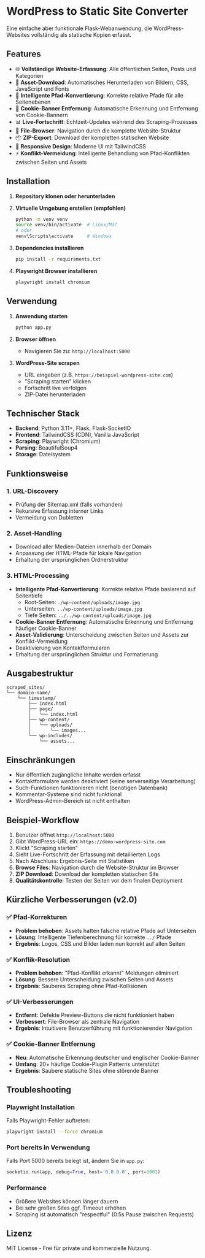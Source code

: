 # WordPress to Static Site Converter

Eine einfache aber funktionale Flask-Webanwendung, die WordPress-Websites vollständig als statische Kopien erfasst.

## Features

- 🌐 **Vollständige Website-Erfassung**: Alle öffentlichen Seiten, Posts und Kategorien
- 📱 **Asset-Download**: Automatisches Herunterladen von Bildern, CSS, JavaScript und Fonts
- 🔗 **Intelligente Pfad-Konvertierung**: Korrekte relative Pfade für alle Seitenebenen
- 🚫 **Cookie-Banner Entfernung**: Automatische Erkennung und Entfernung von Cookie-Bannern
- 📊 **Live-Fortschritt**: Echtzeit-Updates während des Scraping-Prozesses
- 📁 **File-Browser**: Navigation durch die komplette Website-Struktur
- 📦 **ZIP-Export**: Download der kompletten statischen Website
- 🎨 **Responsive Design**: Moderne UI mit TailwindCSS
- ⚡ **Konflikt-Vermeidung**: Intelligente Behandlung von Pfad-Konflikten zwischen Seiten und Assets

## Installation

1. **Repository klonen oder herunterladen**

2. **Virtuelle Umgebung erstellen (empfohlen)**
   ```bash
   python -m venv venv
   source venv/bin/activate  # Linux/Mac
   # oder
   venv\Scripts\activate     # Windows
   ```

3. **Dependencies installieren**
   ```bash
   pip install -r requirements.txt
   ```

4. **Playwright Browser installieren**
   ```bash
   playwright install chromium
   ```

## Verwendung

1. **Anwendung starten**
   ```bash
   python app.py
   ```

2. **Browser öffnen**
   - Navigieren Sie zu: `http://localhost:5000`

3. **WordPress-Site scrapen**
   - URL eingeben (z.B. `https://beispiel-wordpress-site.com`)
   - "Scraping starten" klicken
   - Fortschritt live verfolgen
   - ZIP-Datei herunterladen

## Technischer Stack

- **Backend**: Python 3.11+, Flask, Flask-SocketIO
- **Frontend**: TailwindCSS (CDN), Vanilla JavaScript
- **Scraping**: Playwright (Chromium)
- **Parsing**: BeautifulSoup4
- **Storage**: Dateisystem

## Funktionsweise

### 1. URL-Discovery
- Prüfung der Sitemap.xml (falls vorhanden)
- Rekursive Erfassung interner Links
- Vermeidung von Dubletten

### 2. Asset-Handling
- Download aller Medien-Dateien innerhalb der Domain
- Anpassung der HTML-Pfade für lokale Navigation
- Erhaltung der ursprünglichen Ordnerstruktur

### 3. HTML-Processing
- **Intelligente Pfad-Konvertierung**: Korrekte relative Pfade basierend auf Seitentiefe
  - Root-Seiten: `./wp-content/uploads/image.jpg`
  - Unterseiten: `../wp-content/uploads/image.jpg`
  - Tiefe Seiten: `../../wp-content/uploads/image.jpg`
- **Cookie-Banner Entfernung**: Automatische Erkennung und Entfernung häufiger Cookie-Banner
- **Asset-Validierung**: Unterscheidung zwischen Seiten und Assets zur Konflikt-Vermeidung
- Deaktivierung von Kontaktformularen
- Erhaltung der ursprünglichen Struktur und Formatierung

## Ausgabestruktur

```
scraped_sites/
└── domain-name/
    └── timestamp/
        ├── index.html
        ├── page/
        │   └── index.html
        ├── wp-content/
        │   └── uploads/
        │       └── images...
        └── wp-includes/
            └── assets...
```

## Einschränkungen

- Nur öffentlich zugängliche Inhalte werden erfasst
- Kontaktformulare werden deaktiviert (keine serverseitige Verarbeitung)
- Such-Funktionen funktionieren nicht (benötigen Datenbank)
- Kommentar-Systeme sind nicht funktional
- WordPress-Admin-Bereich ist nicht enthalten

## Beispiel-Workflow

1. Benutzer öffnet `http://localhost:5000`
2. Gibt WordPress-URL ein: `https://demo-wordpress-site.com`
3. Klickt "Scraping starten"
4. Sieht Live-Fortschritt der Erfassung mit detaillierten Logs
5. Nach Abschluss: Ergebnis-Seite mit Statistiken
6. **Browse Files**: Navigation durch die Website-Struktur im Browser
7. **ZIP Download**: Download der kompletten statischen Site
8. **Qualitätskontrolle**: Testen der Seiten vor dem finalen Deployment

## Kürzliche Verbesserungen (v2.0)

### ✅ Pfad-Korrekturen
- **Problem behoben**: Assets hatten falsche relative Pfade auf Unterseiten
- **Lösung**: Intelligente Tiefenberechnung für korrekte `../` Pfade
- **Ergebnis**: Logos, CSS und Bilder laden nun korrekt auf allen Seiten

### ✅ Konflik-Resolution
- **Problem behoben**: "Pfad-Konflikt erkannt" Meldungen eliminiert
- **Lösung**: Bessere Unterscheidung zwischen Seiten und Assets
- **Ergebnis**: Sauberes Scraping ohne Pfad-Kollisionen

### ✅ UI-Verbesserungen
- **Entfernt**: Defekte Preview-Buttons die nicht funktioniert haben
- **Verbessert**: File-Browser als zentrale Navigation
- **Ergebnis**: Intuitivere Benutzerführung mit funktionierender Navigation

### ✅ Cookie-Banner Entfernung
- **Neu**: Automatische Erkennung deutscher und englischer Cookie-Banner
- **Umfang**: 20+ häufige Cookie-Plugin Patterns unterstützt
- **Ergebnis**: Saubere statische Sites ohne störende Banner

## Troubleshooting

### Playwright Installation
Falls Playwright-Fehler auftreten:
```bash
playwright install --force chromium
```

### Port bereits in Verwendung
Falls Port 5000 bereits belegt ist, ändern Sie in `app.py`:
```python
socketio.run(app, debug=True, host='0.0.0.0', port=5001)
```

### Performance
- Größere Websites können länger dauern
- Bei sehr großen Sites ggf. Timeout erhöhen
- Scraping ist automatisch "respectful" (0.5s Pause zwischen Requests)

## Lizenz

MIT License - Frei für private und kommerzielle Nutzung.
